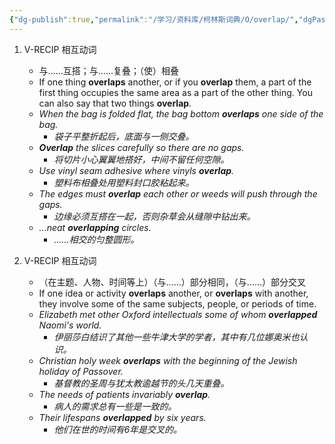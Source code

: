 ```yaml
---
{"dg-publish":true,"permalink":"/学习/资料库/柯林斯词典/O/overlap/","dgPassFrontmatter":true}
---
```


1. V-RECIP 相互动词
	- 与……互搭；与……复叠；（使）相叠
	- If one thing **overlaps** another, or if you **overlap** them, a part of the first thing occupies the same area as a part of the other thing. You can also say that two things **overlap**.
	- *When the bag is folded flat, the bag bottom **overlaps** one side of the bag.*
		- *袋子平整折起后，底面与一侧交叠。*
	- ***Overlap** the slices carefully so there are no gaps.*
		- *将切片小心翼翼地搭好，中间不留任何空隙。*
	- *Use vinyl seam adhesive where vinyls **overlap**.*
		- *塑料布相叠处用塑料封口胶粘起来。*
	- *The edges must **overlap** each other or weeds will push through the gaps.*
		- *边缘必须互搭在一起，否则杂草会从缝隙中钻出来。*
	- *...neat **overlapping** circles.*
		- *……相交的匀整圆形。*

2. V-RECIP 相互动词
	- （在主题、人物、时间等上）（与……）部分相同，（与……）部分交叉
	- If one idea or activity **overlaps** another, or **overlaps** with another, they involve some of the same subjects, people, or periods of time.
	- *Elizabeth met other Oxford intellectuals some of whom **overlapped** Naomi's world.*
		- *伊丽莎白结识了其他一些牛津大学的学者，其中有几位娜奥米也认识。*
	- *Christian holy week **overlaps** with the beginning of the Jewish holiday of Passover.*
		- *基督教的圣周与犹太教逾越节的头几天重叠。*
	- *The needs of patients invariably **overlap**.*
		- *病人的需求总有一些是一致的。*
	- *Their lifespans **overlapped** by six years.*
		- *他们在世的时间有6年是交叉的。*